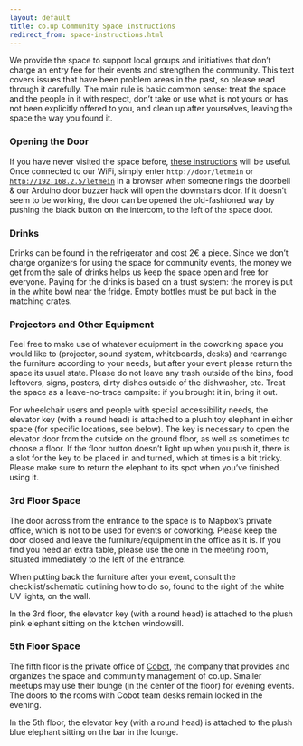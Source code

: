 ```yaml
---
layout: default
title: co.up Community Space Instructions
redirect_from: space-instructions.html
---
```


We provide the space to support local groups and initiatives that don’t charge an entry fee for their events and strengthen the community. This text covers issues that have been problem areas in the past, so please read through it carefully. The main rule is basic common sense: treat the space and the people in it with respect, don’t take or use what is not yours or has not been explicitly offered to you, and clean up after yourselves, leaving the space the way you found it.

### Opening the Door

If you have never visited the space before, [these instructions](http://co-up.de/about#location) will be useful. Once connected to our WiFi, simply enter <code>http://door/letmein</code> or <code>http://192.168.2.5/letmein</code> in a browser when someone rings the doorbell &amp; our Arduino door buzzer hack will open the downstairs door. If it doesn’t seem to be working, the door can be opened the old-fashioned way by pushing the black button on the intercom, to the left of the space door.

### Drinks

Drinks can be found in the refrigerator and cost 2€ a piece. Since we don’t charge organizers for using the space for community events, the money we get from the sale of drinks helps us keep the space open and free for everyone. Paying for the drinks is based on a trust system: the money is put in the white bowl near the fridge. Empty bottles must be put back in the matching crates.

### Projectors and Other Equipment

Feel free to make use of whatever equipment in the coworking space you would like to (projector, sound system, whiteboards, desks) and rearrange the furniture according to your needs, but after your event please return the space its usual state. Please do not leave any trash outside of the bins, food leftovers, signs, posters, dirty dishes outside of the dishwasher, etc. Treat the space as a leave-no-trace campsite: if you brought it in, bring it out.

For wheelchair users and people with special accessibility needs, the elevator key (with a round head) is attached to a plush toy elephant in either space (for specific locations, see below). The key is necessary to open the elevator door from the outside on the ground floor, as well as sometimes to choose a floor. If the floor button doesn’t light up when you push it, there is a slot for the key to be placed in and turned, which at times is a bit tricky. Please make sure to return the elephant to its spot when you’ve finished using it.

### 3rd Floor Space

The door across from the entrance to the space is to Mapbox’s private office, which is not to be used for events or coworking. Please keep the door closed and leave the furniture/equipment in the office as it is. If you find you need an extra table, please use the one in the meeting room, situated immediately to the left of the entrance.

When putting back the furniture after your event, consult the checklist/schematic outlining how to do so, found to the right of the white UV lights, on the wall.

In the 3rd floor, the elevator key (with a round head) is attached to the plush pink elephant sitting on the kitchen windowsill.

### 5th Floor Space

The fifth floor is the private office of [Cobot](https://www.cobot.me/about), the company that provides and organizes the space and community management of co.up. Smaller meetups may use their lounge (in the center of the floor) for evening events. The doors to the rooms with Cobot team desks remain locked in the evening.

In the 5th floor, the elevator key (with a round head) is attached to the plush blue elephant sitting on the bar in the lounge.
